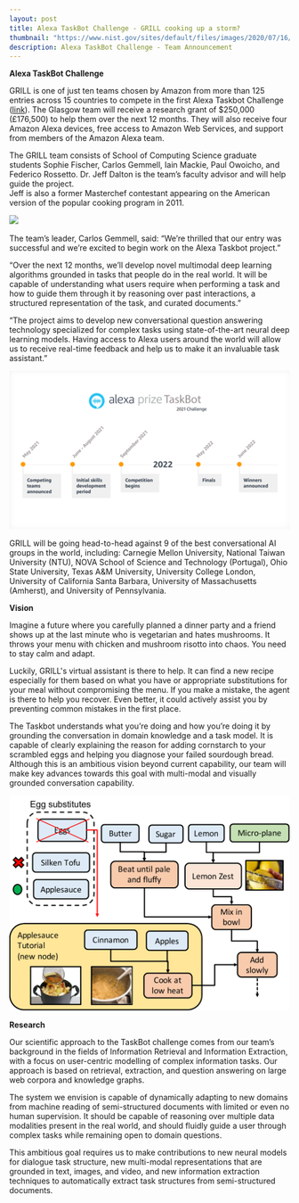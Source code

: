 ```yaml
---
layout: post
title: Alexa TaskBot Challenge - GRILL cooking up a storm?
thumbnail: "https://www.nist.gov/sites/default/files/images/2020/07/16/newlogo.png"
description: Alexa TaskBot Challenge - Team Announcement 
---
```


<strong>Alexa TaskBot Challenge</strong>

GRILL is one of just ten teams chosen by Amazon from more than 125 entries across 15 countries to 
compete in the first Alexa Taskbot Challenge (<a href="https://www.amazon.science/academic-engagements/ten-university-teams-selected-to-participate-in-alexa-prize-taskbot-challenge">link</a>). 
The Glasgow team will receive a research grant of $250,000 (£176,500) to 
help them over the next 12 months. They will also receive four Amazon Alexa devices, free access to Amazon Web Services, 
and support from members of the Amazon Alexa team. 

The GRILL team consists of School of Computing Science graduate students Sophie Fischer, Carlos Gemmell, Iain Mackie, 
Paul Owoicho, and Federico Rossetto. Dr. Jeff Dalton is the team’s faculty advisor and will help guide the project.  
Jeff is also a former Masterchef contestant appearing on the American version of the popular cooking program in 2011.

<img src="../assets/img/alexa_team.jpeg">

The team’s leader, Carlos Gemmell, said: “We’re thrilled that our entry was successful and we’re excited to begin work 
on the Alexa Taskbot project.” 
 
“Over the next 12 months, we’ll develop novel multimodal deep learning algorithms grounded in tasks that people do in 
the real world. It will be capable of understanding what users require when performing a task and how to guide them 
through it by reasoning over past interactions, a structured representation of the task, and curated documents.” 
 
“The project aims to develop new conversational question answering technology specialized for complex tasks using 
state-of-the-art neural deep learning models. Having access to Alexa users around the world will allow us to receive 
real-time feedback and help us to make it an invaluable task assistant.”

<img src="../assets/img/alexa_timeline.png">

GRILL will be going head-to-head against 9 of the best conversational AI groups in the world, including: Carnegie Mellon University,
National Taiwan University (NTU), NOVA School of Science and Technology (Portugal), Ohio State University,
Texas A&M University, University College London, University of California Santa Barbara, University of Massachusetts (Amherst), 
and University of Pennsylvania.

<strong>Vision</strong>

Imagine a future where you carefully planned a dinner party and
a friend shows up at the last minute who is vegetarian and hates
mushrooms. It throws your menu with chicken and mushroom
risotto into chaos. You need to stay calm and adapt. 

Luckily, GRILL's virtual assistant is there to help. 
It can find a new recipe especially for them
based on what you have or appropriate substitutions for your meal
without compromising the menu. If you make a mistake, the agent
is there to help you recover. Even better, it could actively assist
you by preventing common mistakes in the first place. 

The Taskbot understands what you’re doing and how you’re doing it by grounding 
the conversation in domain knowledge and a task model. It is
capable of clearly explaining the reason for adding cornstarch to
your scrambled eggs and helping you diagnose your failed sourdough bread. 
Although this is an ambitious vision beyond current
capability, our team will make key advances towards this goal with
multi-modal and visually grounded conversation capability.

<img src="../assets/img/Taskmap_substitution.pdf">

<strong>Research</strong>

Our scientific approach to the TaskBot challenge comes from our team’s background in the fields of Information Retrieval 
and Information Extraction, with a focus on user-centric modelling of complex information tasks. 
Our approach is based on retrieval, extraction, and question answering on large web corpora and knowledge graphs.

The system we envision is capable of dynamically adapting to new
domains from machine reading of semi-structured documents with
limited or even no human supervision. It should be capable of reasoning over multiple data modalities present in the real world, and
should fluidly guide a user through complex tasks while remaining
open to domain questions. 

This ambitious goal requires us to make
contributions to new neural models for dialogue task structure, new
multi-modal representations that are grounded in text, images, and
video, and new information extraction techniques to automatically
extract task structures from semi-structured documents.

